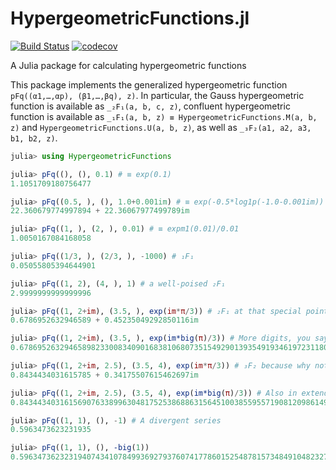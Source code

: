 # HypergeometricFunctions.jl

[![Build Status](https://github.com/JuliaMath/HypergeometricFunctions.jl/workflows/CI/badge.svg)](https://github.com/JuliaMath/HypergeometricFunctions.jl/actions?query=workflow%3ACI) [![codecov](https://codecov.io/gh/JuliaMath/HypergeometricFunctions.jl/branch/master/graph/badge.svg)](https://codecov.io/gh/JuliaMath/HypergeometricFunctions.jl)

A Julia package for calculating hypergeometric functions

This package implements the generalized hypergeometric function `pFq((α1,…,αp), (β1,…,βq), z)`. In particular, the Gauss hypergeometric function is available as `_₂F₁(a, b, c, z)`, confluent hypergeometric function is available as `_₁F₁(a, b, z) ≡ HypergeometricFunctions.M(a, b, z)` and `HypergeometricFunctions.U(a, b, z)`, as well as `_₃F₂(a1, a2, a3, b1, b2, z)`.

```julia
julia> using HypergeometricFunctions

julia> pFq((), (), 0.1) # ≡ exp(0.1)
1.1051709180756477

julia> pFq((0.5, ), (), 1.0+0.001im) # ≡ exp(-0.5*log1p(-1.0-0.001im))
22.360679774997894 + 22.36067977499789im

julia> pFq((1, ), (2, ), 0.01) # ≡ expm1(0.01)/0.01
1.0050167084168058

julia> pFq((1/3, ), (2/3, ), -1000) # ₁F₁
0.05055805394644901

julia> pFq((1, 2), (4, ), 1) # a well-poised ₂F₁
2.9999999999999996

julia> pFq((1, 2+im), (3.5, ), exp(im*π/3)) # ₂F₁ at that special point in ℂ
0.6786952632946589 + 0.45235049292850116im

julia> pFq((1, 2+im), (3.5, ), exp(im*big(π)/3)) # More digits, you say?
0.6786952632946589823300834090168381068073515492901393549193461972311801512528478 + 0.4523504929285013648194489713901658143893464679689810112119412310631860619948458im

julia> pFq((1, 2+im, 2.5), (3.5, 4), exp(im*π/3)) # ₃F₂ because why not
0.8434434031615785 + 0.34175507615462697im

julia> pFq((1, 2+im, 2.5), (3.5, 4), exp(im*big(π)/3)) # Also in extended precision
0.8434434031615690763389963048175253868863156451003855955719081209861492349279575 + 0.3417550761546319732614495656712509723030350666571102474299311122586948108418733im

julia> pFq((1, 1), (), -1) # A divergent series
0.5963473623231935

julia> pFq((1, 1), (), -big(1))
0.5963473623231940743410784993692793760741778601525487815734849104823272191158597

```
